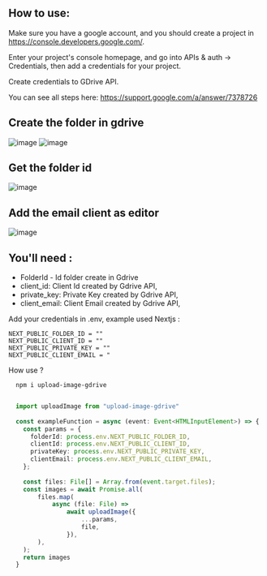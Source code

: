 ## How to use:
Make sure you have a google account, and you should create a project in https://console.developers.google.com/.

Enter your project's console homepage, and go into APIs & auth -> Credentials, then add a credentials for your project.

Create credentials to GDrive API.

You can see all steps here: https://support.google.com/a/answer/7378726

## Create the folder in gdrive

![image](https://github.com/Dev-Pedrosv/upload-image-gdrive/assets/82785683/c793a01c-0ceb-4e37-829f-53768691e07d)
![image](https://github.com/Dev-Pedrosv/upload-image-gdrive/assets/82785683/09571dbe-3f75-4729-bb47-070ef6d9892b)

## Get the folder id
 
![image](https://github.com/Dev-Pedrosv/upload-image-gdrive/assets/82785683/09d02977-56bb-4a39-b360-f6352e72b828)

## Add the email client as editor

![image](https://github.com/Dev-Pedrosv/upload-image-gdrive/assets/82785683/30f0b8b8-11fe-4df9-ad01-b4ae0f54d520)

## You'll need :
- FolderId - Id folder create in Gdrive 
- client_id: Client Id created by Gdrive API,
- private_key: Private Key created by Gdrive API,
- client_email: Client Email created by Gdrive API,

Add your credentials in .env, example used Nextjs : 

```readme
NEXT_PUBLIC_FOLDER_ID = ""
NEXT_PUBLIC_CLIENT_ID = ""
NEXT_PUBLIC_PRIVATE_KEY = ""
NEXT_PUBLIC_CLIENT_EMAIL = "
```

How use ? 

```shell
  npm i upload-image-gdrive
```

```ts

  import uploadImage from "upload-image-gdrive"
  
  const exampleFunction = async (event: Event<HTMLInputElement>) => {
    const params = {
      folderId: process.env.NEXT_PUBLIC_FOLDER_ID,
      clientId: process.env.NEXT_PUBLIC_CLIENT_ID,
      privateKey: process.env.NEXT_PUBLIC_PRIVATE_KEY,
      clientEmail: process.env.NEXT_PUBLIC_CLIENT_EMAIL,
    };
  
    const files: File[] = Array.from(event.target.files);
    const images = await Promise.all(
        files.map(
            async (file: File) =>
                await uploadImage({
                    ...params,
                    file,
                }),
        ),
    );
    return images
  }

```
